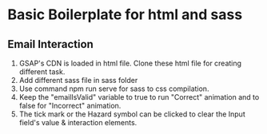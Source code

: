 # Basic Boilerplate for html and sass
## Email Interaction

1. GSAP's CDN is loaded in html file. Clone these html file for creating different task.
2. Add different sass file in sass folder
3. Use command npm run serve for sass to css compilation.
4. Keep the "emailIsValid" variable to true to run "Correct" animation and to false for "Incorrect" animation.
5. The tick mark or the Hazard symbol can be clicked to clear the Input field's value & interaction elements.